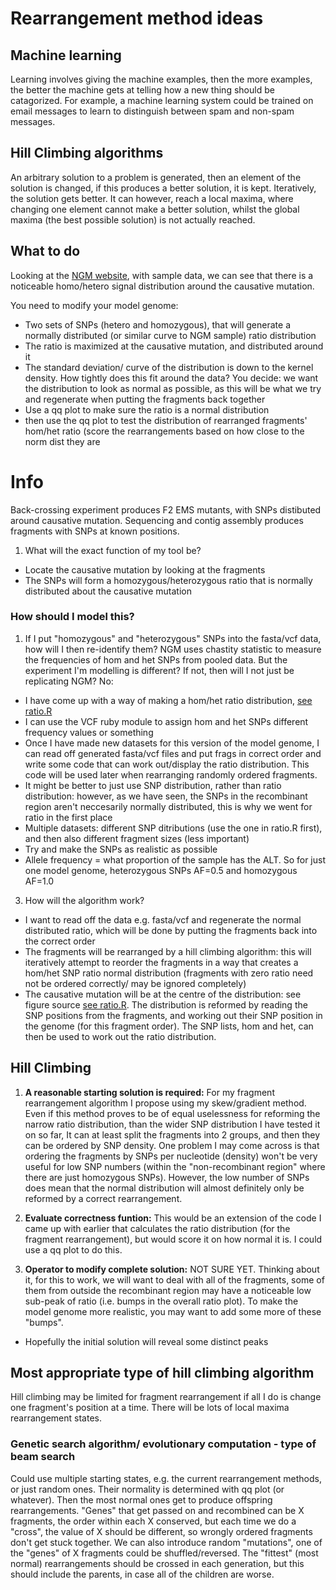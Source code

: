 Rearrangement method ideas
========================================================

Machine learning
-----

Learning involves giving the machine examples, then the more examples, the better the machine gets at telling how a new thing should be catagorized. For example, a machine learning system could be trained on email messages to learn to distinguish between spam and non-spam messages.

Hill Climbing algorithms
------

An arbitrary solution to a problem is generated, then an element of the solution is changed, if this produces a better solution, it is kept. Iteratively, the solution gets better. It can however, reach a local maxima, where changing one element cannot make a better solution, whilst the global maxima (the best possible solution) is not actually reached.

What to do
--------

Looking at the [NGM website](http://bar.utoronto.ca/ngm/cgi-bin/emap.cgi), with sample data, we can see that there is a noticeable homo/hetero signal distribution around the causative mutation.

You need to modify your model genome:

- Two sets of SNPs (hetero and homozygous), that will generate a normally distributed (or similar curve to NGM sample) ratio distribution
- The ratio is maximized at the causative mutation, and distributed around it
- The standard deviation/ curve of the distribution is down to the kernel density. How tightly does this fit around the data? You decide: we want the distribution to look as normal as possible, as this will be what we try and regenerate when putting the fragments back together
- Use a qq plot to make sure the ratio is a normal distribution
- then use the qq plot to test the distribution of rearranged fragments' hom/het ratio (score the rearrangements based on how close to the norm dist they are

Info
========================================================

Back-crossing experiment produces F2 EMS mutants, with SNPs distibuted around causative mutation.
Sequencing and contig assembly produces fragments with SNPs at known positions.

1. What will the exact function of my tool be?
 - Locate the causative mutation by looking at the fragments
 - The SNPs will form a homozygous/heterozygous ratio that is normally distributed about the causative mutation

### How should I model this? 
1. If I put "homozygous" and "heterozygous" SNPs into the fasta/vcf data, how will I then re-identify them? NGM uses chastity statistic to measure the frequencies of hom and het SNPs from pooled data. But the experiment I'm modelling is different? If not, then will I not just be replicating NGM? No:
 - I have come up with a way of making a hom/het ratio distribution, [see ratio.R](https://github.com/edwardchalstrey1/fragmented_genome_with_snps/blob/ratio/ratio.R)
 - I can use the VCF ruby module to assign hom and het SNPs different frequency values or something
 - Once I have made new datasets for this version of the model genome, I can read off generated fasta/vcf files and put frags in correct order and write some code that can work out/display the ratio distribution. This code will be used later when rearranging randomly ordered fragments.
- It might be better to just use SNP distribution, rather than ratio distribution: however, as we have seen, the SNPs in the recombinant region aren't neccesarily normally distributed, this is why we went for ratio in the first place
- Multiple datasets: different SNP ditributions (use the one in ratio.R first), and then also different fragment sizes (less important)
- Try and make the SNPs as realistic as possible
- Allele frequency = what proportion of the sample has the ALT. So for just one model genome, heterozygous SNPs AF=0.5 and homozygous AF=1.0

3. How will the algorithm work?
 - I want to read off the data e.g. fasta/vcf and regenerate the normal distributed ratio, which will be done by putting the fragments back into the correct order
 - The fragments will be rearranged by a hill climbing algorithm: this will iteratively attempt to reorder the fragments in a way that creates a hom/het SNP ratio normal distribution (fragments with zero ratio need not be ordered correctly/ may be ignored completely)
 - The causative mutation will be at the centre of the distribution: see figure source [see ratio.R](https://github.com/edwardchalstrey1/fragmented_genome_with_snps/blob/ratio/ratio.R). The distribution is reformed by reading the SNP positions from the fragments, and working out their SNP position in the genome (for this fragment order). The SNP lists, hom and het, can then be used to work out the ratio distribution.


Hill Climbing
---------

1. **A reasonable starting solution is required:**
For my fragment rearrangement algorithm I propose using my skew/gradient method. Even if this method proves to be of equal uselessness for reforming the narrow ratio distribution, than the wider SNP distribution I have tested it on so far, It can at least split the fragments into 2 groups, and then they can be ordered by SNP density. One problem I may come across is that ordering the fragments by SNPs per nucleotide (density) won't be very useful for low SNP numbers (within the "non-recombinant region" where there are just homozygous SNPs). However, the low number of SNPs does mean that the normal distribution will almost definitely only be reformed by a correct rearrangement.

2. **Evaluate correctness funtion:**
This would be an extension of the code I came up with earlier that calculates the ratio distribution (for the fragment rearrangement), but would score it on how normal it is. I could use a qq plot to do this.

3. **Operator to modify complete solution:**
NOT SURE YET.
Thinking about it, for this to work, we will want to deal with all of the fragments, some of them from outside the recombinant region may have a noticeable low sub-peak of ratio (i.e. bumps in the overall ratio plot). To make the model genome more realistic, you may want to add some more of these "bumps".

- Hopefully the initial solution will reveal some distinct peaks

Most appropriate type of hill climbing algorithm
-----

Hill climbing may be limited for fragment rearrangement if all I do is change one fragment's position at a time. There will be lots of local maxima rearrangement states.

### Genetic search algorithm/ evolutionary computation - type of beam search
Could use multiple starting states, e.g. the current rearrangement methods, or just random ones. Their normality is determined with qq plot (or whatever). Then the most normal ones get to produce offspring rearrangements. "Genes" that get passed on and recombined can be X fragments, the order within each X conserved, but each time we do a "cross", the value of X should be different, so wrongly ordered fragments don't get stuck together. We can also introduce random "mutations", one of the "genes" of X fragments could be shuffled/reversed. The "fittest" (most normal) rearrangements should be crossed in each generation, but this should include the parents, in case all of the children are worse.
